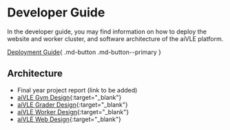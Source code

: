 # Developer Guide

In the developer guide, you may find information on how to deploy the website and worker cluster, and software
architecture of the aiVLE platform.

[Deployment Guide](./deployment-guide.md){ .md-button .md-button--primary }

## Architecture

- Final year project report (link to be added)
- [aiVLE Gym Design](./assets/design_doc_aivle_gym.pdf){:target="_blank"}
- [aiVLE Grader Design](./assets/design_doc_aivle_grader.pdf){:target="_blank"}
- [aiVLE Worker Design](./assets/design_doc_aivle_worker.pdf){:target="_blank"}
- [aiVLE Web Design](./assets/design_doc_aivle_web.pdf){:target="_blank"}
